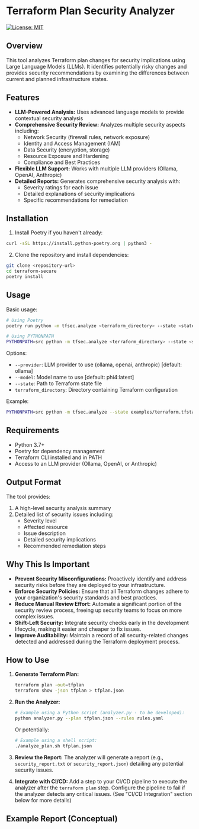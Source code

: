 # Terraform Plan Security Analyzer

[![License: MIT](https://img.shields.io/badge/License-MIT-yellow.svg)](https://opensource.org/licenses/MIT)

## Overview

This tool analyzes Terraform plan changes for security implications using Large Language Models (LLMs). It identifies potentially risky changes and provides security recommendations by examining the differences between current and planned infrastructure states.

## Features

* **LLM-Powered Analysis:** Uses advanced language models to provide contextual security analysis
* **Comprehensive Security Review:** Analyzes multiple security aspects including:
  * Network Security (firewall rules, network exposure)
  * Identity and Access Management (IAM)
  * Data Security (encryption, storage)
  * Resource Exposure and Hardening
  * Compliance and Best Practices
* **Flexible LLM Support:** Works with multiple LLM providers (Ollama, OpenAI, Anthropic)
* **Detailed Reports:** Generates comprehensive security analysis with:
  * Severity ratings for each issue
  * Detailed explanations of security implications
  * Specific recommendations for remediation

## Installation

1. Install Poetry if you haven't already:
```bash
curl -sSL https://install.python-poetry.org | python3 -
```

2. Clone the repository and install dependencies:
```bash
git clone <repository-url>
cd terraform-secure
poetry install
```

## Usage

Basic usage:
```bash
# Using Poetry
poetry run python -m tfsec.analyze <terraform_directory> --state <state_file>

# Using PYTHONPATH
PYTHONPATH=src python -m tfsec.analyze <terraform_directory> --state <state_file>
```

Options:
* `--provider`: LLM provider to use (ollama, openai, anthropic) [default: ollama]
* `--model`: Model name to use [default: phi4:latest]
* `--state`: Path to Terraform state file
* `terraform_directory`: Directory containing Terraform configuration

Example:
```bash
PYTHONPATH=src python -m tfsec.analyze --state examples/terraform.tfstate examples/insecure-firewall/
```

## Requirements

* Python 3.7+
* Poetry for dependency management
* Terraform CLI installed and in PATH
* Access to an LLM provider (Ollama, OpenAI, or Anthropic)

## Output Format

The tool provides:
1. A high-level security analysis summary
2. Detailed list of security issues including:
   * Severity level
   * Affected resource
   * Issue description
   * Detailed security implications
   * Recommended remediation steps

## Why This Is Important

*   **Prevent Security Misconfigurations:** Proactively identify and address security risks before they are deployed to your infrastructure.
*   **Enforce Security Policies:** Ensure that all Terraform changes adhere to your organization's security standards and best practices.
*   **Reduce Manual Review Effort:** Automate a significant portion of the security review process, freeing up security teams to focus on more complex issues.
*   **Shift-Left Security:** Integrate security checks early in the development lifecycle, making it easier and cheaper to fix issues.
*   **Improve Auditability:** Maintain a record of all security-related changes detected and addressed during the Terraform deployment process.

## How to Use

1.  **Generate Terraform Plan:**
    ```bash
    terraform plan -out=tfplan
    terraform show -json tfplan > tfplan.json
    ```

2.  **Run the Analyzer:**
    ```bash
    # Example using a Python script (analyzer.py - to be developed):
    python analyzer.py --plan tfplan.json --rules rules.yaml
    ```
    Or potentially:
    ```bash
    # Example using a shell script:
    ./analyze_plan.sh tfplan.json
    ```

3.  **Review the Report:**
    The analyzer will generate a report (e.g., `security_report.txt` or `security_report.json`) detailing any potential security issues.

4.  **Integrate with CI/CD:**
    Add a step to your CI/CD pipeline to execute the analyzer after the `terraform plan` step.  Configure the pipeline to fail if the analyzer detects any critical issues. (See "CI/CD Integration" section below for more details)

## Example Report (Conceptual)